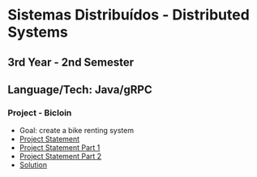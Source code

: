# Sistemas Distribuídos - Distributed Systems

## 3rd Year - 2nd Semester

## Language/Tech: Java/gRPC

### Project - Bicloin
- Goal: create a bike renting system
- [Project Statement](./bicloin/project-statement.png)
- [Project Statement Part 1](./bicloin/project-statement-1.png)
- [Project Statement Part 2](./bicloin/project-statement-2.png)
- [Solution](./bicloin/bicloin)